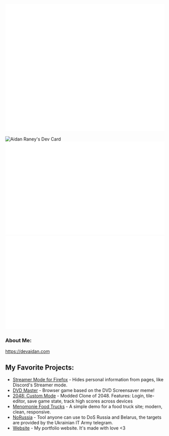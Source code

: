 <img src="dumbquote.svg" width="800" height="400">

<a href="https://app.daily.dev/devaidan"><img align="left" src="https://api.daily.dev/devcards/0b22bde8f45f431bb6f3d1dd9f41ae0c.png?r=5cm" width="400" alt="Aidan Raney's Dev Card"/></a>  
![My github stats](https://raw.githubusercontent.com/AidanSpeakss/test/master/generated/overview.svg)  
![Top Langs](https://raw.githubusercontent.com/AidanSpeakss/test/master/generated/languages.svg)  
### About Me:
https://devaidan.com  

## My Favorite Projects:
- [Streamer Mode for Firefox](https://github.com/AidanSpeakss/streamer-mode-for-firefox) - Hides personal information from pages, like Discord's Streamer mode.
- [DVD Master](https://github.com/AidanSpeakss/dvd-logo-game) - Browser game based on the DVD Screensaver meme!
- [2048: Custom Mode](https://github.com/AidanSpeakss/makeurown) - Modded Clone of 2048. Features: Login, tile-editor, save game state, track high scores across devices
- [Menomonie Food Trucks](https://github.com/AidanSpeakss/menomoniefoodtrucks) - A simple demo for a food truck site; modern, clean, responsive.
- [NoRussia](https://github.com/AidanSpeakss/NoRussian) - Tool anyone can use to DoS Russia and Belarus, the targets are provided by the Ukrainian IT Army telegram.
- [Website](https://github.com/AidanSpeakss/website) - My portfolio website. It's made with love <3
